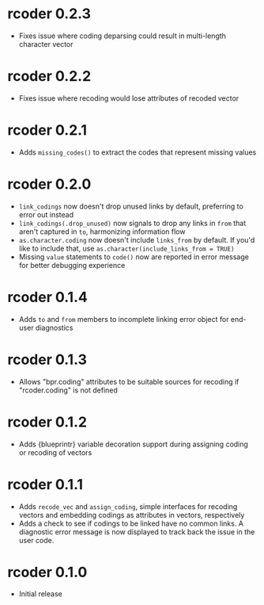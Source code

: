 # rcoder 0.2.3
* Fixes issue where coding deparsing could result in multi-length character vector

# rcoder 0.2.2
* Fixes issue where recoding would lose attributes of recoded vector

# rcoder 0.2.1

* Adds `missing_codes()` to extract the codes that represent missing values

# rcoder 0.2.0

* `link_codings` now doesn't drop unused links by default, preferring to error out instead
* `link_codings(.drop_unused)` now signals to drop any links in `from` that aren't captured in `to`, harmonizing information flow
* `as.character.coding` now doesn't include `links_from` by default. If you'd like to include that, use `as.character(include_links_from = TRUE)`
* Missing `value` statements to `code()` now are reported in error message for better debugging experience

# rcoder 0.1.4

* Adds `to` and `from` members to incomplete linking error object for end-user diagnostics

# rcoder 0.1.3

* Allows "bpr.coding" attributes to be suitable sources for recoding if "rcoder.coding" is not defined

# rcoder 0.1.2

* Adds {blueprintr} variable decoration support during assigning coding or recoding of vectors

# rcoder 0.1.1

* Adds `recode_vec` and `assign_coding`, simple interfaces for recoding vectors and embedding codings as attributes in vectors, respectively
* Adds a check to see if codings to be linked have no common links. A diagnostic error message is now displayed to track back the issue in the user code.

# rcoder 0.1.0

* Initial release
